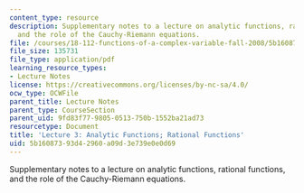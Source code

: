 ```yaml
---
content_type: resource
description: Supplementary notes to a lecture on analytic functions, rational functions,
  and the role of the Cauchy-Riemann equations.
file: /courses/18-112-functions-of-a-complex-variable-fall-2008/5b16087393d42960a09d3e739e0e0d69_lecture3.pdf
file_size: 135731
file_type: application/pdf
learning_resource_types:
- Lecture Notes
license: https://creativecommons.org/licenses/by-nc-sa/4.0/
ocw_type: OCWFile
parent_title: Lecture Notes
parent_type: CourseSection
parent_uid: 9fd83f77-9805-0513-750b-1552ba21ad73
resourcetype: Document
title: 'Lecture 3: Analytic Functions; Rational Functions'
uid: 5b160873-93d4-2960-a09d-3e739e0e0d69
---
```

Supplementary notes to a lecture on analytic functions, rational functions, and the role of the Cauchy-Riemann equations.